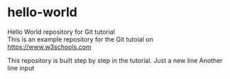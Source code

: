 ﻿# hello-world  
Hello World repository for Git tutorial  
This is an example repository for the Git tutoial on https://www.w3schools.com  
  
This repository is built step by step in the tutorial.
Just a new line
Another line input
